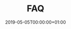 ---
title: FAQ
linktitle: FAQ
toc: true
type: docs
date: "2019-05-05T00:00:00+01:00"
draft: false
menu:
  cosc1430:
    weight: 8

# Prev/next pager order (if `docs_section_pager` enabled in `params.toml`)
weight: 1
---